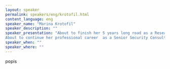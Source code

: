 ```yaml
---
layout: speaker
permalink: speakers/eng/krotofil.html
content_language: eng
speaker_name: "Marina Krotofil"
speaker_description: ""
speaker_presentation: "About to finish her 5 years long road as a Research Assistant at Hamburg University of Technology (TUHH), Institute for Security in Distributed Applications (SVA) where Marina has been teaching security and working towards her PhD in ICS security under the supervision of Prof. Dieter Gollmann
About to continue her professional career  as a Senior Security Consultant at the European Network for Cyber Security (ENCS)"
speaker_when: ""
speaker_where: ""
---
```


popis

